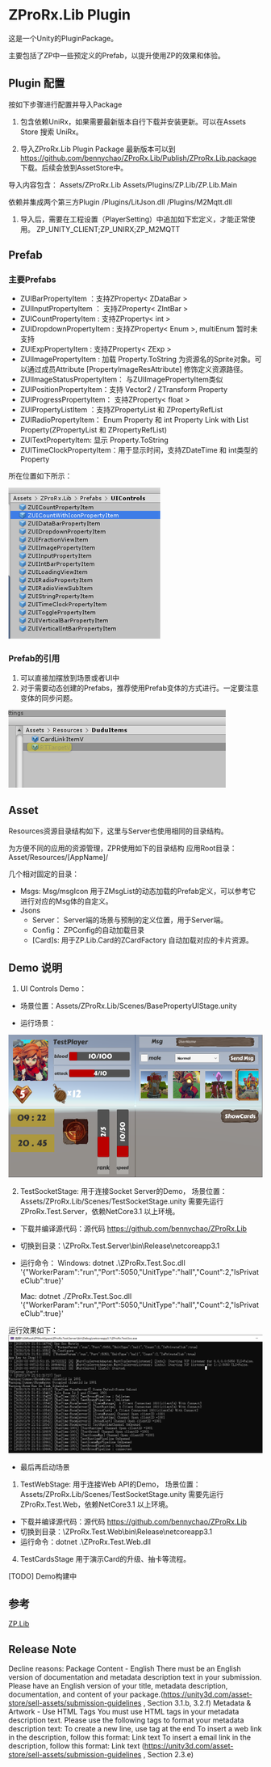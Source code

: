 # ZProRx.Lib Plugin

这是一个Unity的PluginPackage。

主要包括了ZP中一些预定义的Prefab，以提升使用ZP的效果和体验。

## Plugin 配置
按如下步骤进行配置并导入Package

1. 包含依赖UniRx，如果需要最新版本自行下载并安装更新。可以在Assets Store 搜索 UniRx。

2. 导入ZProRx.Lib Plugin Package
最新版本可以到 https://github.com/bennychao/ZProRx.Lib/Publish/ZProRx.Lib.package 下载。后续会放到AssetStore中。

导入内容包含：
Assets/ZProRx.Lib
Assets/Plugins/ZP.Lib/ZP.Lib.Main

依赖并集成两个第三方Plugin
/Plugins/LitJson.dll
/Plugins/M2Mqtt.dll

1. 导入后，需要在工程设置（PlayerSetting）中追加如下宏定义，才能正常使用。
ZP_UNITY_CLIENT;ZP_UNIRX;ZP_M2MQTT 


## Prefab

### 主要Prefabs
- ZUIBarPropertyItem ：支持ZProperty< ZDataBar >
- ZUIInputPropertyItem ： 支持ZProperty< ZIntBar >
- ZUICountPropertyItem : 支持ZProperty< int >
- ZUIDropdownPropertyItem : 支持ZProperty< Enum >, multiEnum 暂时未支持
- ZUIExpPropertyItem : 支持ZProperty< ZExp >
- ZUIImagePropertyItem : 加载 Property.ToString 为资源名的Sprite对象。可以通过成员Attribute [PropertyImageResAttribute] 修饰定义资源路径。
- ZUIImageStatusPropertyItem： 与ZUIImagePropertyItem类似
- ZUIPositionPropertyItem：支持 Vector2 / ZTransform Property
- ZUIProgressPropertyItem： 支持ZProperty< float >
- ZUIPropertyListItem ：支持ZPropertyList 和 ZPropertyRefList
- ZUIRadioPropertyItem： Enum Property 和 int Property Link with List Property(ZPropertyList 和 ZPropertyRefList)
- ZUITextPropertyItem: 显示 Property.ToString
- ZUITimeClockPropertyItem：用于显示时间，支持ZDateTime 和 int类型的Property

所在位置如下所示：

![](./Docs/img/Readme_2020-01-29-15-31-10.png)

### Prefab的引用
1. 可以直接加摆放到场景或者UI中
2. 对于需要动态创建的Prefabs，推荐使用Prefab变体的方式进行。一定要注意变体的同步问题。

![](./Docs/img/Readme_2019-12-25-21-36-57.png)


## Asset
Resources资源目录结构如下，这里与Server也使用相同的目录结构。

为方便不同的应用的资源管理，ZPR使用如下的目录结构
应用Root目录：Asset/Resources/[AppName]/

几个相对固定的目录：
- Msgs: Msg/msgIcon 用于ZMsgList的动态加载的Prefab定义，可以参考它进行对应的Msg体的自定义。
- Jsons
  - Server： Server端的场景与预制的定义位置，用于Server端。
  - Config： ZPConfig的自动加载目录
  - [Card]s: 用于ZP.Lib.Card的ZCardFactory 自动加载对应的卡片资源。



## Demo 说明

1.  UI Controls Demo：
 - 场景位置：Assets/ZProRx.Lib/Scenes/BasePropertyUIStage.unity

 - 运行场景：

![](./Docs/img/Readme_2020-01-29-15-39-00.png)

2. TestSocketStage: 
  用于连接Socket Server的Demo， 
  场景位置：Assets/ZProRx.Lib/Scenes/TestSocketStage.unity
  需要先运行 ZProRx.Test.Server，依赖NetCore3.1 以上环境。
 - 下载并编译源代码：源代码 https://github.com/bennychao/ZProRx.Lib
 - 切换到目录：\ZProRx.Test.Server\bin\Release\netcoreapp3.1
  
 - 运行命令：
    Windows:
    dotnet .\ZProRx.Test.Soc.dll '{\"WorkerParam\":\"run\",\"Port\":5050,\"UnitType\":\"hall\",\"Count\":2,\"IsPrivateClub\":true}'

    Mac:
    dotnet ./ZProRx.Test.Soc.dll '{"WorkerParam":"run","Port":5050,"UnitType":"hall","Count":2,"IsPrivateClub":true}'
  
  运行效果如下：
![](./Docs/img/Readme_2020-03-09-21-52-29.png)

 - 最后再启动场景

1. TestWebStage: 
用于连接Web API的Demo， 
场景位置：Assets/ZProRx.Lib/Scenes/TestSocketStage.unity
需要先运行 ZProRx.Test.Web，依赖NetCore3.1 以上环境。
 - 下载并编译源代码：源代码 https://github.com/bennychao/ZProRx.Lib
 - 切换到目录：\ZProRx.Test.Web\bin\Release\netcoreapp3.1
 - 运行命令：dotnet .\ZProRx.Test.Web.dll


4. TestCardsStage 
用于演示Card的升级、抽卡等流程。

[TODO] Demo构建中

## 参考

[ZP.Lib](../../../ZP.Lib/ZP.Lib.Main/Readme.md)



## Release Note


Decline reasons:
Package Content - English 
There must be an English version of documentation and metadata description text in your submission. Please have an English version of your title, metadata description, documentation, and content of your package.(https://unity3d.com/asset-store/sell-assets/submission-guidelines , Section 3.1.b, 3.2.f)
Metadata & Artwork - Use HTML Tags 
You must use HTML tags in your metadata description text. Please use the following tags to format your metadata description text: To create a new line, use tag 
at the end To insert a web link in the description, follow this format: Link text To insert a email link in the description, follow this format: Link text (https://unity3d.com/asset-store/sell-assets/submission-guidelines , Section 2.3.e)